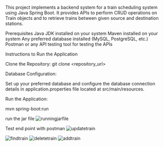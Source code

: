 This project implements a backend system for a train scheduling system using Java Spring Boot. It provides APIs to perform CRUD operations on Train objects and to retrieve trains between given source and destination stations.


Prerequisites
Java JDK installed on your system
Maven installed on your system
Any preferred database installed (MySQL, PostgreSQL, etc.)
Postman or any API testing tool for testing the APIs


Instructions to Run the Application

Clone the Repository:
  git clone <repository_url>

  Database Configuration:

  Set up your preferred database and configure the database connection details in application.properties file located at src/main/resources.

Run the Application:

mvn spring-boot:run

run the jar file
![runningjarfile](https://github.com/suman-kumar-sharma/local24Train_api/assets/36415497/6c8fd538-678e-424a-acd3-6b6bf5faf4dc)

Test end point with postman
![updatetrain](https://github.com/suman-kumar-sharma/local24Train_api/assets/36415497/aa3a1162-a4d7-4561-a607-d7e6a22dbf67)

![findtrain](https://github.com/suman-kumar-sharma/local24Train_api/assets/36415497/60a36aaa-b89e-4293-98e5-034c675e39a3)
![deletetrain](https://github.com/suman-kumar-sharma/local24Train_api/assets/36415497/028fdb4a-30c7-410c-98cc-04ed55a857d9)
![addtrain](https://github.com/suman-kumar-sharma/local24Train_api/assets/36415497/7ace9810-b354-4d09-af7d-3e84fd1f4335)


